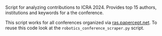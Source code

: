 Script for analyzing contributions to ICRA 2024. Provides top 15 authors, institutions and keywords for a the conference. 

This script works for all conferences organized via [ras.papercept.net](https://ras.papercept.net/). To reuse this code look at the ```robotics_conference_scraper.py``` script.

